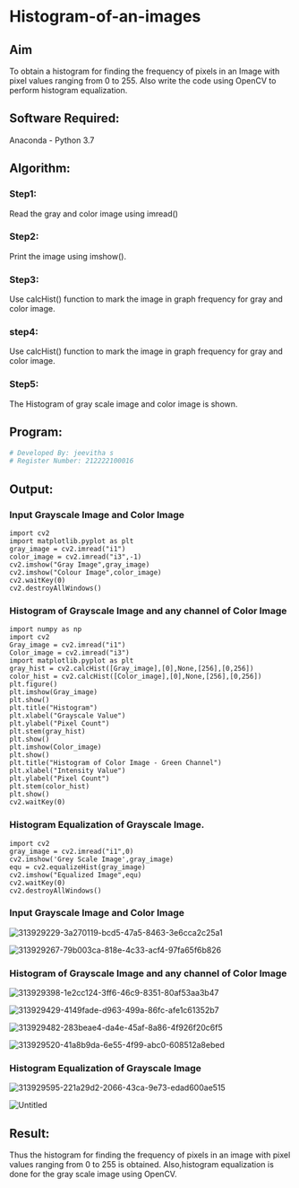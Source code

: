 # Histogram-of-an-images
## Aim
To obtain a histogram for finding the frequency of pixels in an Image with pixel values ranging from 0 to 255. Also write the code using OpenCV to perform histogram equalization.

## Software Required:
Anaconda - Python 3.7

## Algorithm:
### Step1:
Read the gray and color image using imread()
### Step2:
Print the image using imshow().
### Step3:
Use calcHist() function to mark the image in graph frequency for gray and color image.
### step4:
Use calcHist() function to mark the image in graph frequency for gray and color image.
### Step5:
The Histogram of gray scale image and color image is shown.
## Program:
```python
# Developed By: jeevitha s
# Register Number: 212222100016
```
## Output:
### Input Grayscale Image and Color Image
```
import cv2
import matplotlib.pyplot as plt
gray_image = cv2.imread("i1")
color_image = cv2.imread("i3",-1)
cv2.imshow("Gray Image",gray_image)
cv2.imshow("Colour Image",color_image)
cv2.waitKey(0)
cv2.destroyAllWindows()
```
### Histogram of Grayscale Image and any channel of Color Image
```
import numpy as np
import cv2
Gray_image = cv2.imread("i1")
Color_image = cv2.imread("i3")
import matplotlib.pyplot as plt
gray_hist = cv2.calcHist([Gray_image],[0],None,[256],[0,256])
color_hist = cv2.calcHist([Color_image],[0],None,[256],[0,256])
plt.figure()
plt.imshow(Gray_image)
plt.show()
plt.title("Histogram")
plt.xlabel("Grayscale Value")
plt.ylabel("Pixel Count")
plt.stem(gray_hist)
plt.show()
plt.imshow(Color_image)
plt.show()
plt.title("Histogram of Color Image - Green Channel")
plt.xlabel("Intensity Value")
plt.ylabel("Pixel Count")
plt.stem(color_hist)
plt.show()
cv2.waitKey(0)
```
### Histogram Equalization of Grayscale Image.
```
import cv2
gray_image = cv2.imread("i1",0)
cv2.imshow('Grey Scale Image',gray_image)
equ = cv2.equalizeHist(gray_image)
cv2.imshow("Equalized Image",equ)
cv2.waitKey(0)
cv2.destroyAllWindows()
```
### Input Grayscale Image and Color Image
![313929229-3a270119-bcd5-47a5-8463-3e6cca2c25a1](https://github.com/Jeevithha/Histogram-of-an-images/assets/123623197/781fbb71-918f-4832-853c-4d28ad447338)


![313929267-79b003ca-818e-4c33-acf4-97fa65f6b826](https://github.com/Jeevithha/Histogram-of-an-images/assets/123623197/78807470-39ea-4f86-b626-b855fc1530d9)

### Histogram of Grayscale Image and any channel of Color Image
![313929398-1e2cc124-3ff6-46c9-8351-80af53aa3b47](https://github.com/Jeevithha/Histogram-of-an-images/assets/123623197/0402280b-e34f-481b-a411-d3ebdc014b0d)


![313929429-4149fade-d963-499a-86fc-afe1c61352b7](https://github.com/Jeevithha/Histogram-of-an-images/assets/123623197/191898b1-afd0-47b2-b259-e56ed477e37b)


![313929482-283beae4-da4e-45af-8a86-4f926f20c6f5](https://github.com/Jeevithha/Histogram-of-an-images/assets/123623197/4403ca4c-ff02-464e-98ec-d1602d06ffc4)


![313929520-41a8b9da-6e55-4f99-abc0-608512a8ebed](https://github.com/Jeevithha/Histogram-of-an-images/assets/123623197/46e59035-511a-44b4-b13e-d06f294e5126)

### Histogram Equalization of Grayscale Image
![313929595-221a29d2-2066-43ca-9e73-edad600ae515](https://github.com/Jeevithha/Histogram-of-an-images/assets/123623197/ee3b9a46-65ab-4266-94f9-66f8cd7b5241)


![Untitled](https://github.com/Jeevithha/Histogram-of-an-images/assets/123623197/99907d7a-121b-4775-8adb-e454c723d429)
## Result: 
Thus the histogram for finding the frequency of pixels in an image with pixel values ranging from 0 to 255 is obtained. Also,histogram equalization is done for the gray scale image using OpenCV.
